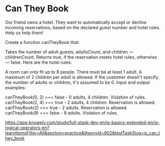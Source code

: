 # Can They Book

Our friend owns a hotel. They want to automatically accept or decline incoming reservations, based on the declared guest number and hotel rules. Help us help them!

Create a function canTheyBook that:

Takes the number of adult guests, adultsCount, and children — childrenCount.
Returns true, if the reservation meets hotel rules, otherwise — false.
Here are the hotel rules:

A room can only fit up to 8 people.
There must be at least 1 adult.
A maximum of 2 children per adult is allowed.
If the customer doesn't specify the number of adults or children, it's assumed to be 0.
Input and output examples:

canTheyBook(0, 2) === false - 0 adults, 4 children. Violation of rules.
canTheyBook(2, 4) === true - 2 adults, 4 children. Reservation is allowed.
canTheyBook(2) === true - 2 adults. Reservation is allowed.
canTheyBook(9) === false - 9 adults. Violation of rules.

<https://app.knowely.com/study/full-stask-dev-en/js-basics-extended-en/js-logical-operators-en?learnItemsFilter=All&section=practice&theoryId=602&testTaskSlug=js_can_they_book>

